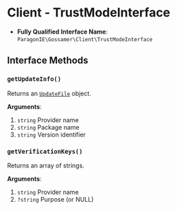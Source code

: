 # Client - TrustModeInterface

* **Fully Qualified Interface Name**: `ParagonIE\Gossamer\Client\TrustModeInterface`

## Interface Methods

### `getUpdateInfo()`

Returns an [`UpdateFile`](UpdateFile.md) object.

**Arguments**:

1. `string` Provider name
2. `string` Package name
3. `string` Version identifier

### `getVerificationKeys()`

Returns an array of strings.

**Arguments**:

1. `string` Provider name
2. `?string` Purpose (or NULL)

